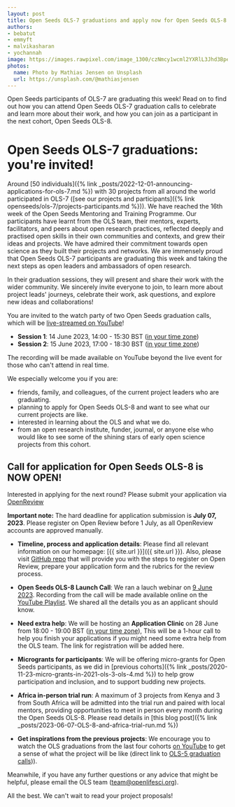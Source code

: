```yaml
---
layout: post
title: Open Seeds OLS-7 graduations and apply now for Open Seeds OLS-8!
authors:
- bebatut
- emmyft
- malvikasharan
- yochannah
image: https://images.rawpixel.com/image_1300/czNmcy1wcml2YXRlL3Jhd3BpeGVsX2ltYWdlcy93ZWJzaXRlX2NvbnRlbnQvbHIvZmw0NTU2ODgyNDkyMS1pbWFnZS1rencxbm1kZi5qcGc.jpg
photos:
  name: Photo by Mathias Jensen on Unsplash
  url: https://unsplash.com/@mathiasjensen
---
```


Open Seeds participants of OLS-7 are graduating this week!
Read on to find out how you can attend Open Seeds OLS-7 graduation calls to celebrate and learn more about their work,
and how you can join as a participant in the next cohort, Open Seeds OLS-8.

# Open Seeds OLS-7 graduations: you're invited!

Around [50 individuals]({% link _posts/2022-12-01-announcing-applications-for-ols-7.md %}) with 30 projects
from all around the world participated in OLS-7 ([see our projects and participants]({% link openseeds/ols-7/projects-participants.md %})). 
We have reached the 16th week of the Open Seeds Mentoring and Training Programme.
Our participants have learnt from the OLS team, their mentors, experts, facilitators, and peers about open research practices, 
reflected deeply and practised open skills in their own communities and contexts, and grew their ideas and projects. 
We have admired their commitment towards open science as they built their projects and networks.
We are immensely proud that Open Seeds OLS-7 participants are graduating this week and taking the next steps as open leaders and ambassadors of open research.

In their graduation sessions, they will present and share their work with the wider community. 
We sincerely invite everyone to join, to learn more about project leads' journeys, celebrate their work, 
ask questions, and explore new ideas and collaborations!

You are invited to the watch party of two Open Seeds graduation calls, which will be [live-streamed on YouTube](https://youtube.com/c/openlifesci)!

- **Session 1**: 14 June 2023, 14:00 - 15:30 BST ([in your time zone](https://arewemeetingyet.com/London/2023-06-14/14:00))
- **Session 2**: 15 June 2023, 17:00 - 18:30 BST ([in your time zone](https://arewemeetingyet.com/London/2023-06-15/17:00))

The recording will be made available on YouTube beyond the live event for those who can't attend in real time.

We especially welcome you if you are:
- friends, family, and colleagues, of the current project leaders who are graduating.
- planning to apply for Open Seeds OLS-8 and want to see what our current projects are like.
- interested in learning about the OLS and what we do.
- from an open research institute, funder, journal, or anyone else who would like to see some of the shining stars of early open science projects from this cohort.

## Call for application for Open Seeds OLS-8 is NOW OPEN!

Interested in applying for the next round? Please submit your application via [OpenReview](https://openreview.net/group?id=openlifesci.org/Open_Life_Science/2023/Cohort_8)  

**Important note:** The hard deadline for application submission is **July 07, 2023**.
Please register on Open Review before 1 July, as all OpenReview accounts are approved manually.

- **Timeline, process and application details**: Please find all relevant information on our homepage: [{{ site.url }}]({{ site.url }}). Also, please visit
[GitHub repo](https://github.com/open-life-science/application-forms) that will provide you with the steps to register on Open Review, prepare your application form and the rubrics for the review process.

- **Open Seeds OLS-8 Launch Call**: We ran a lauch webinar on [9 June 2023](https://www.eventbrite.co.uk/e/open-seeds-8-launch-application-webinar-tickets-648336240147?aff=ebdsoporgprofile).
Recording from the call will be made available online on the [YouTube Playlist](https://www.youtube.com/playlist?list=PL1CvC6Ez54KBsPT0fhPtkHmBaXR4f8Dqt).
We shared all the details you as an applicant should know.

- **Need extra help**: We will be hosting an **Application Clinic** on 28 June from 18:00 - 19:00 BST ([in your time zone](https://arewemeetingyet.com/London/2023-06-28/18:00)), 
This will be a 1-hour call to help you finish your applications if you might need some extra help from the OLS team. The link for registration will be added here.

- **Microgrants for participants**: We will be offering micro-grants for Open Seeds participants, as we did in [previous cohorts]({% link _posts/2020-11-23-micro-grants-in-2021-ols-3-ols-4.md %}) to help grow participation and inclusion, and to support budding new projects.

- **Africa in-person trial run**: A maximum of 3 projects from Kenya and 3 from South Africa will be admitted into the trial run and paired with local mentors, 
providing opportunities to meet in person every month during the Open Seeds OLS-8. Please read details in [this blog post]({% link _posts/2023-06-07-OLS-8-and-africa-trial-run.md %})

- **Get inspirations from the previous projects**: We encourage you to watch the OLS graduations from the last four cohorts [on YouTube](https://www.youtube.com/openlifesci) to get a sense of what the project will be like (direct link to [OLS-5 graduation calls](https://youtu.be/9XMGsmekddM))).

Meanwhile, if you have any further questions or any advice that might be helpful, please email the OLS team ([team@openlifesci.org](mailto:team@openlifesci.org)).

All the best. 
We can't wait to read your project proposals!
